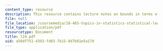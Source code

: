 ```yaml
---
content_type: resource
description: This resource contains lecture notes on bounds in terms of sparsity (example).
file: null
file_location: /coursemedia/18-465-topics-in-statistics-statistical-learning-theory-spring-2007/a56df7514393fd037b158d7b81e5a17d_l24.pdf
file_type: application/pdf
resourcetype: Document
title: l24.pdf
uid: a56df751-4393-fd03-7b15-8d7b81e5a17d
---
```

